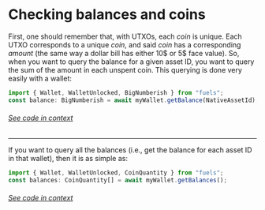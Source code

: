 # Checking balances and coins

First, one should remember that, with UTXOs, each _coin_ is unique. Each UTXO corresponds to a unique _coin_, and said _coin_ has a corresponding _amount_ (the same way a dollar bill has either 10$ or 5$ face value). So, when you want to query the balance for a given asset ID, you want to query the sum of the amount in each unspent coin. This querying is done very easily with a wallet:

```ts
import { Wallet, WalletUnlocked, BigNumberish } from "fuels";
const balance: BigNumberish = await myWallet.getBalance(NativeAssetId);
```

###### [See code in context](https://github.com/FuelLabs/fuels-ts/blob/master/packages/fuel-gauge/src/doc-examples.test.ts#L181-L184)

---

If you want to query all the balances (i.e., get the balance for each asset ID in that wallet), then it is as simple as:

```ts
import { Wallet, WalletUnlocked, CoinQuantity } from "fuels";
const balances: CoinQuantity[] = await myWallet.getBalances();
```

###### [See code in context](https://github.com/FuelLabs/fuels-ts/blob/master/packages/fuel-gauge/src/doc-examples.test.ts#L186-L189)
